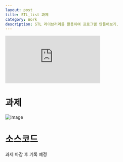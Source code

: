 ```yaml
---
layout: post
title: STL_list 과제
category: Work
description: STL 라이브러리를 활용하여 프로그램 만들어보기.
---
```


<div class="youtube">
<iframe
 src="https://www.youtube.com/embed/8XRd_dqm_4k" frameborder="0" allow="accelerometer; autoplay; encrypted-media; gyroscope; picture-in-picture" allowfullscreen></iframe></div>



# 과제

![image](https://user-images.githubusercontent.com/26755686/56793351-d1e5ab80-6846-11e9-9b31-1d69c2b22840.png)

# 소스코드

과제 마감 후 기록 예정